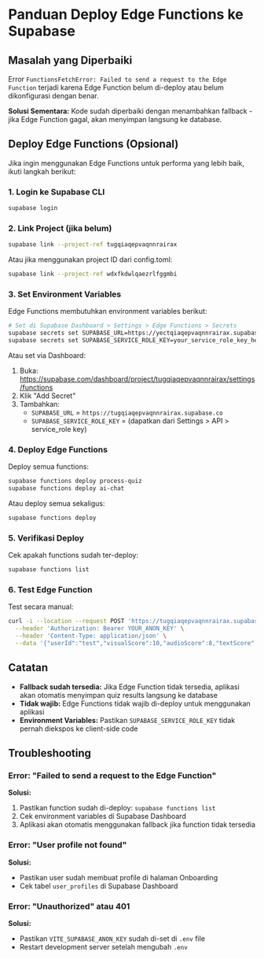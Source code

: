 # Panduan Deploy Edge Functions ke Supabase

## Masalah yang Diperbaiki

Error `FunctionsFetchError: Failed to send a request to the Edge Function` terjadi karena Edge Function belum di-deploy atau belum dikonfigurasi dengan benar.

**Solusi Sementara:** Kode sudah diperbaiki dengan menambahkan fallback - jika Edge Function gagal, akan menyimpan langsung ke database.

## Deploy Edge Functions (Opsional)

Jika ingin menggunakan Edge Functions untuk performa yang lebih baik, ikuti langkah berikut:

### 1. Login ke Supabase CLI

```bash
supabase login
```

### 2. Link Project (jika belum)

```bash
supabase link --project-ref tugqiaqepvaqnnrairax
```

Atau jika menggunakan project ID dari config.toml:

```bash
supabase link --project-ref wdxfkdwlqaezrlfggmbi
```

### 3. Set Environment Variables

Edge Functions membutuhkan environment variables berikut:

```bash
# Set di Supabase Dashboard > Settings > Edge Functions > Secrets
supabase secrets set SUPABASE_URL=https://yectqiaqepvaqnnrairax.supabase.co
supabase secrets set SUPABASE_SERVICE_ROLE_KEY=your_service_role_key_here
```

Atau set via Dashboard:
1. Buka: https://supabase.com/dashboard/project/tugqiaqepvaqnnrairax/settings/functions
2. Klik "Add Secret"
3. Tambahkan:
   - `SUPABASE_URL` = `https://tugqiaqepvaqnnrairax.supabase.co`
   - `SUPABASE_SERVICE_ROLE_KEY` = (dapatkan dari Settings > API > service_role key)

### 4. Deploy Edge Functions

Deploy semua functions:

```bash
supabase functions deploy process-quiz
supabase functions deploy ai-chat
```

Atau deploy semua sekaligus:

```bash
supabase functions deploy
```

### 5. Verifikasi Deploy

Cek apakah functions sudah ter-deploy:

```bash
supabase functions list
```

### 6. Test Edge Function

Test secara manual:

```bash
curl -i --location --request POST 'https://tugqiaqepvaqnnrairax.supabase.co/functions/v1/process-quiz' \
  --header 'Authorization: Bearer YOUR_ANON_KEY' \
  --header 'Content-Type: application/json' \
  --data '{"userId":"test","visualScore":10,"audioScore":8,"textScore":12,"kinestheticScore":9,"timeTaken":120,"age":18}'
```

## Catatan

- **Fallback sudah tersedia:** Jika Edge Function tidak tersedia, aplikasi akan otomatis menyimpan quiz results langsung ke database
- **Tidak wajib:** Edge Functions tidak wajib di-deploy untuk menggunakan aplikasi
- **Environment Variables:** Pastikan `SUPABASE_SERVICE_ROLE_KEY` tidak pernah diekspos ke client-side code

## Troubleshooting

### Error: "Failed to send a request to the Edge Function"

**Solusi:**
1. Pastikan function sudah di-deploy: `supabase functions list`
2. Cek environment variables di Supabase Dashboard
3. Aplikasi akan otomatis menggunakan fallback jika function tidak tersedia

### Error: "User profile not found"

**Solusi:**
- Pastikan user sudah membuat profile di halaman Onboarding
- Cek tabel `user_profiles` di Supabase Dashboard

### Error: "Unauthorized" atau 401

**Solusi:**
- Pastikan `VITE_SUPABASE_ANON_KEY` sudah di-set di `.env` file
- Restart development server setelah mengubah `.env`

